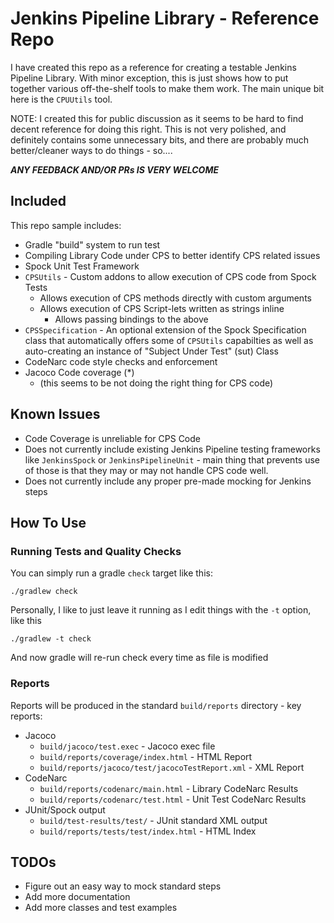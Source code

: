 # Jenkins Pipeline Library - Reference Repo

I have created this repo as a reference for creating a testable 
Jenkins Pipeline Library. With minor exception, this is just shows
how to put together various off-the-shelf tools to make them work.
The main unique bit here is the `CPUUtils` tool.

NOTE: I created this for public discussion as it seems to be hard
to find decent reference for doing this right. This is not very polished,
and definitely contains some unnecessary bits, and there are probably
much better/cleaner ways to do things - so....

***ANY FEEDBACK AND/OR PRs IS VERY WELCOME***

## Included

This repo sample includes:

* Gradle "build" system to run test
* Compiling Library Code under CPS to better identify CPS related issues
* Spock Unit Test Framework
* `CPSUtils` - Custom addons to allow execution of CPS code from Spock Tests
    * Allows execution of CPS methods directly with custom arguments
    * Allows execution of CPS Script-lets written as strings inline
        * Allows passing bindings to the above 
* `CPSSpecification` - An optional extension of the Spock Specification
  class that automatically offers some of `CPSUtils` capabilties as well
  as auto-creating an instance of "Subject Under Test" (sut) Class
* CodeNarc code style checks and enforcement
* Jacoco Code coverage (*)
  * (this seems to be not doing the right thing for CPS code)
    
## Known Issues

* Code Coverage is unreliable for CPS Code
* Does not currently include existing Jenkins Pipeline testing frameworks
  like `JenkinsSpock` or `JenkinsPipelineUnit` - main thing that prevents
  use of those is that they may or may not handle CPS code well. 
* Does not currently include any proper pre-made mocking for Jenkins steps

## How To Use

### Running Tests and Quality Checks

You can simply run a gradle `check` target like this:

    ./gradlew check

Personally, I like to just leave it running as I edit things with the `-t`
option, like this

    ./gradlew -t check

And now gradle will re-run check every time as file is modified

### Reports

Reports will be produced in the standard `build/reports` directory - 
key reports:

* Jacoco
  * `build/jacoco/test.exec` - Jacoco exec file
  * `build/reports/coverage/index.html` - HTML Report
  * `build/reports/jacoco/test/jacocoTestReport.xml` - XML Report
* CodeNarc
  * `build/reports/codenarc/main.html` - Library CodeNarc Results
  * `build/reports/codenarc/test.html` - Unit Test CodeNarc Results
* JUnit/Spock output
  * `build/test-results/test/` - JUnit standard XML output
  * `build/reports/tests/test/index.html` - HTML Index


## TODOs

* Figure out an easy way to mock standard steps
* Add more documentation
* Add more classes and test examples

